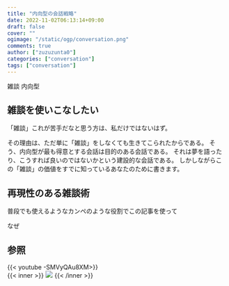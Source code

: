 ```yaml
---
title: "内向型の会話戦略"
date: 2022-11-02T06:13:14+09:00
draft: false
cover: ""
ogimage: "/static/ogp/conversation.png"
comments: true
author: ["zuzuzunta0"]
categories: ["conversation"]
tags: ["conversation"]
---
```


<!----------------------- ↓記事設計↓ ----------------------->


  <!-- 伝えたいこと -->

  <!-- ①掛け合わせ3つの狙うキーワード -->
  雑談 内向型 
  <!-- ②読者像 -->
    
  <!-- ③読者の悩み -->

  <!-- ④悩みが解決する条件 -->

  <!-- ⑤悩みの解決策 -->

  <!-- ⑥記事を読むメリット -->

  <!-- ⑦記事の信頼性 -->


<!----------------------- ↑記事設計↑ ----------------------->


<!----------------------- ↓記事内容↓ ----------------------->

  <!---- ↓リード文↓ ---->
   <!-- この記事を読む人の悩みに共感する -->
  ## 雑談を使いこなしたい
  「雑談」これが苦手だなと思う方は、私だけではないはず。

  その理由は、ただ単に「雑談」をしなくても生きてこられたからである。
  そう、内向型が最も得意とする会話は目的のある会話である。
  それは夢を語ったり、こうすれば良いのではないかという建設的な会話である。
  しかしながらこの「雑談」の価値をすでに知っているあなたのために書きます。

   <!-- この記事を読むことで何を得られるか、どんな価値が生まれるか -->
## 再現性のある雑談術
普段でも使えるようなカンペのような役割でこの記事を使って
   <!-- この記事の根拠または信頼性 -->
  <!---- ↑リード文↑ ---->


  <!---- ↓本文↓ ---->
   <!-- 解決策 -->

   <!-- 具体例 -->

   <!-- 理由 -->
なぜ
   <!-- 反論への理解 -->

   <!-- 再度、主張 -->
   
   
   ## 参照
   {{< youtube -SMVyQAu8XM>}}  
   {{< inner >}}
   <a href="https://www.amazon.co.jp/%E8%B6%85%E9%9B%91%E8%AB%87%E5%8A%9B-%E4%BA%BA%E3%81%A5%E3%81%8D%E3%81%82%E3%81%84%E3%81%8C%E3%83%A9%E3%82%AF%E3%81%AB%E3%81%AA%E3%82%8B-%E8%AA%B0%E3%81%A8%E3%81%A7%E3%82%82%E4%BF%A1%E9%A0%BC%E9%96%A2%E4%BF%82%E3%81%8C%E7%AF%89%E3%81%91%E3%82%8B-%E4%BA%94%E7%99%BE%E7%94%B0%E9%81%94%E6%88%90-ebook/dp/B0831D258M?&linkCode=li3&tag=koheishimizu-22&linkId=9505c0365127558e595a37f55208f7fc&language=ja_JP&ref_=as_li_ss_il" target="_blank"><img border="0" src="//ws-fe.amazon-adsystem.com/widgets/q?_encoding=UTF8&ASIN=B0831D258M&Format=_SL250_&ID=AsinImage&MarketPlace=JP&ServiceVersion=20070822&WS=1&tag=koheishimizu-22&language=ja_JP" ></a><img src="https://ir-jp.amazon-adsystem.com/e/ir?t=koheishimizu-22&language=ja_JP&l=li3&o=9&a=B0831D258M" width="1" height="1" border="0" alt="" style="border:none !important; margin:0px !important;" />
   {{< /inner >}}
  <!---- ↑本文↑ ---->

<!----------------------- ↑記事内容↑ ----------------------->